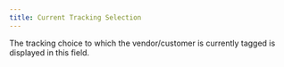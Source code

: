 ```yaml
---
title: Current Tracking Selection
---
```



The tracking choice to which the vendor/customer is currently tagged  is displayed in this field.
